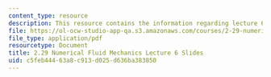 ```yaml
---
content_type: resource
description: This resource contains the information regarding lecture 6 slides.
file: https://ol-ocw-studio-app-qa.s3.amazonaws.com/courses/2-29-numerical-fluid-mechanics-spring-2015/c5feb44463a8c913d025d636ba383850_MIT2_29S15_Lecture6.pdf
file_type: application/pdf
resourcetype: Document
title: 2.29 Numerical Fluid Mechanics Lecture 6 Slides
uid: c5feb444-63a8-c913-d025-d636ba383850
---
```

